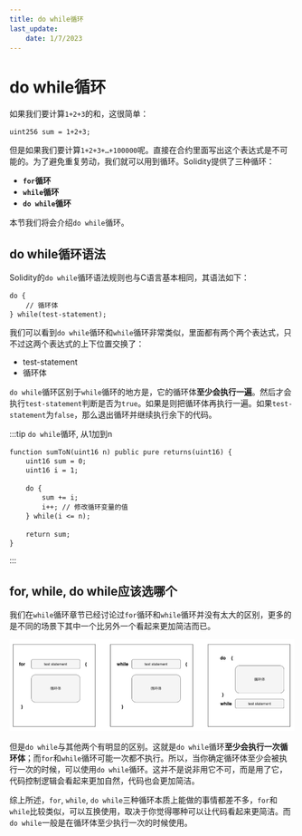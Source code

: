```yaml
---
title: do while循环
last_update:
    date: 1/7/2023
---
```


# do while循环

如果我们要计算`1+2+3`的和，这很简单：

```solidity
uint256 sum = 1+2+3;
```

但是如果我们要计算`1+2+3+…+100000`呢。直接在合约里面写出这个表达式是不可能的。为了避免重复劳动，我们就可以用到循环。Solidity提供了三种循环：

- **`for`循环**
- **`while`循环**
- **`do while`循环**

本节我们将会介绍`do while`循环。

## do while循环语法

Solidity的`do while`循环语法规则也与C语言基本相同，其语法如下：

```solidity
do {
    // 循环体
} while(test-statement);
```

我们可以看到`do while`循环和`while`循环非常类似，里面都有两个两个表达式，只不过这两个表达式的上下位置交换了：

* test-statement
* 循环体

`do while`循环区别于`while`循环的地方是，它的循环体**至少会执行一遍**。然后才会执行`test-statement`判断是否为`true`。如果是则把循环体再执行一遍。如果`test-statement`为`false`，那么退出循环并继续执行余下的代码。

:::tip `do while`循环, 从1加到n
```solidity
function sumToN(uint16 n) public pure returns(uint16) {
    uint16 sum = 0;
    uint16 i = 1; 

    do {
        sum += i;
        i++; // 修改循环变量的值
    } while(i <= n);
    
    return sum;
}
```
:::

## for, while, do while应该选哪个
我们在`while`循环章节已经讨论过`for`循环和`while`循环并没有太大的区别，更多的是不同的场景下其中一个比另外一个看起来更加简洁而已。 

![](assets/do-while/09eca3eb.png)

但是`do while`与其他两个有明显的区别。这就是`do while`循环**至少会执行一次循环体**；而`for`和`while`循环可能一次都不执行。所以，当你确定循环体至少会被执行一次的时候，可以使用`do while`循环。这并不是说非用它不可，而是用了它，代码控制逻辑会看起来更加自然，代码也会更加简洁。

综上所述，`for`, `while`, `do while`三种循环本质上能做的事情都差不多，`for`和`while`比较类似，可以互换使用，取决于你觉得哪种可以让代码看起来更简洁。而`do while`一般是在循环体至少执行一次的时候使用。

